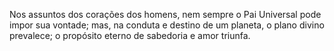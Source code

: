 ﻿Nos assuntos dos corações dos homens, nem sempre o Pai Universal pode impor sua vontade; mas, na conduta e destino de um planeta, o plano divino prevalece; o propósito eterno de sabedoria e amor triunfa.